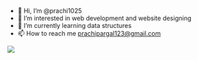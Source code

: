 - 👋 Hi, I’m @prachi1025
- 👀 I’m interested in web development and website designing
- 🌱 I’m currently learning data structures
- 📫 How to reach me prachipargal123@gmail.com
<a href="https://github.com/prachi1025/prachi1025">
  <img align="center" src="https://github-readme-stats.vercel.app/api/top-langs/?username=prachi1025&hide=,tex&title_color=ffffff&text_color=c9cacc&icon_color=2bbc8a&bg_color=1d1f21&langs_count=3" />

</a>

<!---
prachi1025/prachi1025 is a ✨ special ✨ repository because its `README.md` (this file) appears on your GitHub profile.
You can click the Preview link to take a look at your changes.
--->

